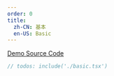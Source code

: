 ```yaml
---
order: 0
title:
  zh-CN: 基本
  en-US: Basic
---
```


[Demo Source Code](https://github.com/ant-design/ant-design-mobile-rn/blob/master/components/tab-bar/demo/basic.tsx)

````jsx
// todos: include('./basic.tsx')
````

